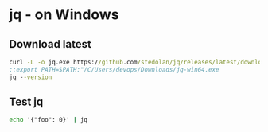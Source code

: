 # jq - on Windows

## Download latest
```cmd
curl -L -o jq.exe https://github.com/stedolan/jq/releases/latest/download/jq-win64.exe
::export PATH=$PATH:"/C/Users/devops/Downloads/jq-win64.exe
jq --version
```

## Test jq

```cmd
echo '{"foo": 0}' | jq
```
